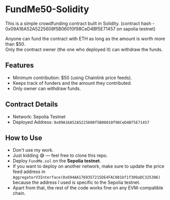 # FundMe50-Solidity
This is a simple crowdfunding contract built in Solidity.  (contract hash - 0x09A16A52A5225608f5B06010f98CeD4Bf5E71457 on sapolia testnet)

Anyone can fund the contract with ETH as long as the amount is worth more than $50.  
Only the contract owner (the one who deployed it) can withdraw the funds.  

## Features
- Minimum contribution: $50 (using Chainlink price feeds).
- Keeps track of funders and the amount they contributed.
- Only owner can withdraw funds.

## Contract Details
- Network: Sepolia Testnet  
- Deployed Address: `0x09A16A52A5225608f5B06010f98CeD4Bf5E71457`  

## How to Use
- Don't use my work.  
- Just kidding 😅 — feel free to clone this repo.  
- Deploy `FundMe.sol` on the **Sepolia testnet**.  
- If you want to deploy on another network, make sure to update the price feed address in  
  `AggregatorV3Interface(0x694AA1769357215DE4FAC081bf1f309aDC325306)`  
  because the address I used is specific to the Sepolia testnet.  
- Apart from that, the rest of the code works fine on any EVM-compatible chain.
